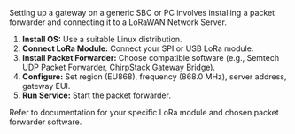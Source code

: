 Setting up a gateway on a generic SBC or PC involves installing a packet forwarder and connecting it to a LoRaWAN Network Server.

1.  **Install OS:** Use a suitable Linux distribution.
2.  **Connect LoRa Module:** Connect your SPI or USB LoRa module.
3.  **Install Packet Forwarder:** Choose compatible software (e.g., Semtech UDP Packet Forwarder, ChirpStack Gateway Bridge).
4.  **Configure:** Set region (EU868), frequency (868.0 MHz), server address, gateway EUI.
5.  **Run Service:** Start the packet forwarder.

Refer to documentation for your specific LoRa module and chosen packet forwarder software.